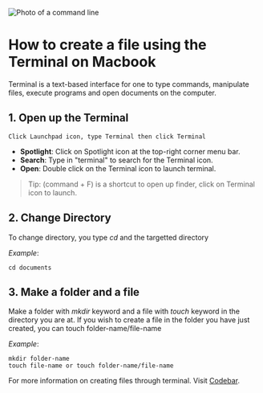 ![Photo of a command line](https://images.unsplash.com/photo-1629654297299-c8506221ca97?q=80&w=2874&auto=format&fit=crop&ixlib=rb-4.0.3&ixid=M3wxMjA3fDB8MHxwaG90by1wYWdlfHx8fGVufDB8fHx8fA%3D%3D)

# How to create a file using the Terminal on Macbook

Terminal is a text-based interface for one to type commands, manipulate files, execute programs and open documents on the computer.

## 1. Open up the Terminal

`Click Launchpad icon, type Terminal then click Terminal`

- **Spotlight**: Click on Spotlight icon at the top-right corner menu bar.
- **Search**: Type in "terminal" to search for the Terminal icon.
- **Open**: Double click on the Terminal icon to launch terminal.

> Tip: (command + F) is a shortcut to open up finder, click on Terminal icon to launch.

## 2. Change Directory

To change directory, you type _cd_ and the targetted directory

_Example_:

`cd documents`

## 3. Make a folder and a file

Make a folder with _mkdir_ keyword and a file with _touch_ keyword in the directory you are at. If you wish to create a file in the folder you have just created, you can touch folder-name/file-name

_Example_:

```
mkdir folder-name
touch file-name or touch folder-name/file-name
```

For more information on creating files through terminal. Visit [Codebar](https://tutorials.codebar.io/command-line/introduction/tutorial.html).
